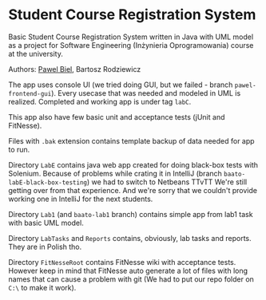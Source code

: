 # Student Course Registration System
Basic Student Course Registration System written in Java with UML model as a project for Software Engineering (Inżynieria Oprogramowania) course at the university.

Authors: [Pawel Biel][Github pako535], Bartosz Rodziewicz

The app uses console UI (we tried doing GUI, but we failed - branch `pawel-frontend-gui`). Every usecase that was needed and modeled in UML is realized. Completed and working app is under tag `labC`.

This app also have few basic unit and acceptance tests (jUnit and FitNesse).

Files with `.bak` extension contains template backup of data needed for app to run.

Directory `LabE` contains java web app created for doing black-box tests with Solenium. Because of problems while crating it in IntelliJ (branch `baato-labE-black-box-testing`) we had to switch to Netbeans TTvTT We're still getting over from that experience. And we're sorry that we couldn't provide working one in IntelliJ for the next students.

Directory `Lab1` (and `baato-lab1` branch) contains simple app from lab1 task with basic UML model.

Directory `LabTasks` and `Reports` contains, obviously, lab tasks and reports. They are in Polish tho.

Directory `FitNesseRoot` contains FitNesse wiki with acceptance tests. However keep in mind that FitNesse auto generate a lot of files with long names that can cause a problem with git (We had to put our repo folder on `C:\` to make it work).

[Github pako535]: https://github.com/pako535

